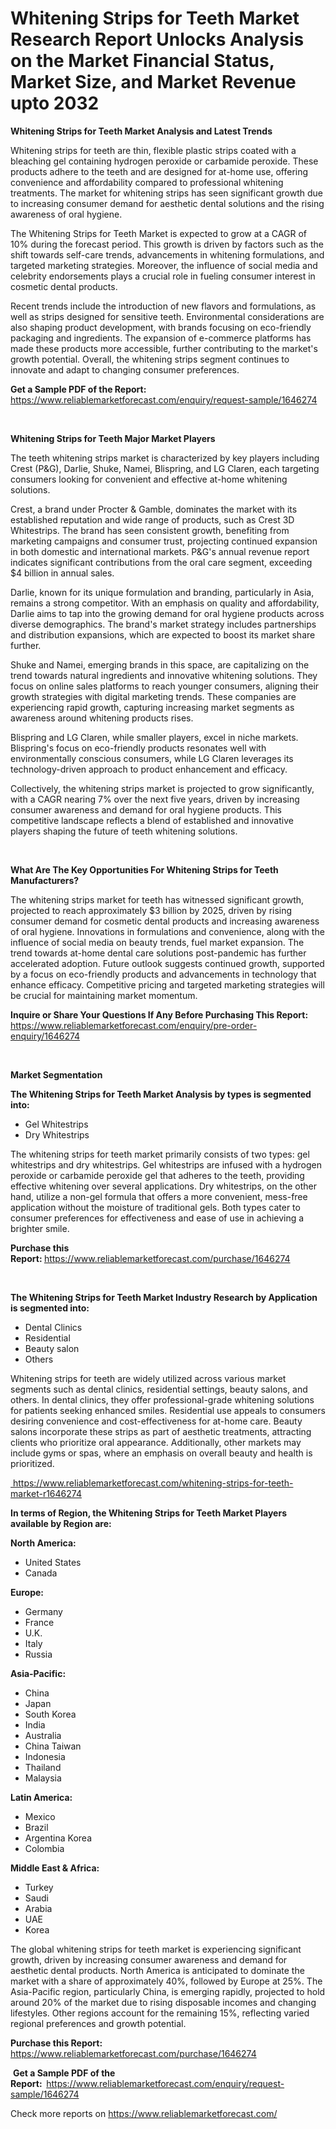 <p><h1>Whitening Strips for Teeth Market Research Report Unlocks Analysis on the Market Financial Status, Market Size, and Market Revenue upto 2032</h1></p><p><strong>Whitening Strips for Teeth Market Analysis and Latest Trends</strong></p>
<p><p>Whitening strips for teeth are thin, flexible plastic strips coated with a bleaching gel containing hydrogen peroxide or carbamide peroxide. These products adhere to the teeth and are designed for at-home use, offering convenience and affordability compared to professional whitening treatments. The market for whitening strips has seen significant growth due to increasing consumer demand for aesthetic dental solutions and the rising awareness of oral hygiene.</p><p>The Whitening Strips for Teeth Market is expected to grow at a CAGR of 10% during the forecast period. This growth is driven by factors such as the shift towards self-care trends, advancements in whitening formulations, and targeted marketing strategies. Moreover, the influence of social media and celebrity endorsements plays a crucial role in fueling consumer interest in cosmetic dental products.</p><p>Recent trends include the introduction of new flavors and formulations, as well as strips designed for sensitive teeth. Environmental considerations are also shaping product development, with brands focusing on eco-friendly packaging and ingredients. The expansion of e-commerce platforms has made these products more accessible, further contributing to the market's growth potential. Overall, the whitening strips segment continues to innovate and adapt to changing consumer preferences.</p></p>
<p><strong>Get a Sample PDF of the Report:&nbsp;</strong> <a href="https://www.reliablemarketforecast.com/enquiry/request-sample/1646274?utm_campaign=2450&utm_medium=2&utm_source=Github&utm_content=ia&utm_term=05042025&utm_id=whitening-strips-for-teeth">https://www.reliablemarketforecast.com/enquiry/request-sample/1646274</a></p>
<p>&nbsp;</p>
<p><strong>Whitening Strips for Teeth Major Market Players</strong></p>
<p><p>The teeth whitening strips market is characterized by key players including Crest (P&G), Darlie, Shuke, Namei, Blispring, and LG Claren, each targeting consumers looking for convenient and effective at-home whitening solutions.</p><p>Crest, a brand under Procter & Gamble, dominates the market with its established reputation and wide range of products, such as Crest 3D Whitestrips. The brand has seen consistent growth, benefiting from marketing campaigns and consumer trust, projecting continued expansion in both domestic and international markets. P&G's annual revenue report indicates significant contributions from the oral care segment, exceeding $4 billion in annual sales.</p><p>Darlie, known for its unique formulation and branding, particularly in Asia, remains a strong competitor. With an emphasis on quality and affordability, Darlie aims to tap into the growing demand for oral hygiene products across diverse demographics. The brand's market strategy includes partnerships and distribution expansions, which are expected to boost its market share further.</p><p>Shuke and Namei, emerging brands in this space, are capitalizing on the trend towards natural ingredients and innovative whitening solutions. They focus on online sales platforms to reach younger consumers, aligning their growth strategies with digital marketing trends. These companies are experiencing rapid growth, capturing increasing market segments as awareness around whitening products rises.</p><p>Blispring and LG Claren, while smaller players, excel in niche markets. Blispring's focus on eco-friendly products resonates well with environmentally conscious consumers, while LG Claren leverages its technology-driven approach to product enhancement and efficacy.</p><p>Collectively, the whitening strips market is projected to grow significantly, with a CAGR nearing 7% over the next five years, driven by increasing consumer awareness and demand for oral hygiene products. This competitive landscape reflects a blend of established and innovative players shaping the future of teeth whitening solutions.</p></p>
<p>&nbsp;</p>
<p><strong>What Are The Key Opportunities For Whitening Strips for Teeth Manufacturers?</strong></p>
<p><p>The whitening strips market for teeth has witnessed significant growth, projected to reach approximately $3 billion by 2025, driven by rising consumer demand for cosmetic dental products and increasing awareness of oral hygiene. Innovations in formulations and convenience, along with the influence of social media on beauty trends, fuel market expansion. The trend towards at-home dental care solutions post-pandemic has further accelerated adoption. Future outlook suggests continued growth, supported by a focus on eco-friendly products and advancements in technology that enhance efficacy. Competitive pricing and targeted marketing strategies will be crucial for maintaining market momentum.</p></p>
<p><strong>Inquire or Share Your Questions If Any Before Purchasing This Report:</strong> <a href="https://www.reliablemarketforecast.com/enquiry/pre-order-enquiry/1646274?utm_campaign=2450&utm_medium=2&utm_source=Github&utm_content=ia&utm_term=05042025&utm_id=whitening-strips-for-teeth">https://www.reliablemarketforecast.com/enquiry/pre-order-enquiry/1646274</a></p>
<p>&nbsp;</p>
<p><strong>Market Segmentation</strong></p>
<p><strong>The Whitening Strips for Teeth Market Analysis by types is segmented into:</strong></p>
<p><ul><li>Gel Whitestrips</li><li>Dry Whitestrips</li></ul></p>
<p><p>The whitening strips for teeth market primarily consists of two types: gel whitestrips and dry whitestrips. Gel whitestrips are infused with a hydrogen peroxide or carbamide peroxide gel that adheres to the teeth, providing effective whitening over several applications. Dry whitestrips, on the other hand, utilize a non-gel formula that offers a more convenient, mess-free application without the moisture of traditional gels. Both types cater to consumer preferences for effectiveness and ease of use in achieving a brighter smile.</p></p>
<p><strong>Purchase this Report:&nbsp;</strong><a href="https://www.reliablemarketforecast.com/purchase/1646274?utm_campaign=2450&utm_medium=2&utm_source=Github&utm_content=ia&utm_term=05042025&utm_id=whitening-strips-for-teeth">https://www.reliablemarketforecast.com/purchase/1646274</a></p>
<p>&nbsp;</p>
<p><strong>The Whitening Strips for Teeth Market Industry Research by Application is segmented into:</strong></p>
<p><ul><li>Dental Clinics</li><li>Residential</li><li>Beauty salon</li><li>Others</li></ul></p>
<p><p>Whitening strips for teeth are widely utilized across various market segments such as dental clinics, residential settings, beauty salons, and others. In dental clinics, they offer professional-grade whitening solutions for patients seeking enhanced smiles. Residential use appeals to consumers desiring convenience and cost-effectiveness for at-home care. Beauty salons incorporate these strips as part of aesthetic treatments, attracting clients who prioritize oral appearance. Additionally, other markets may include gyms or spas, where an emphasis on overall beauty and health is prioritized.</p></p>
<p><a href="https://www.reliablemarketforecast.com/whitening-strips-for-teeth-market-r1646274?utm_campaign=2450&utm_medium=2&utm_source=Github&utm_content=ia&utm_term=05042025&utm_id=whitening-strips-for-teeth">&nbsp;https://www.reliablemarketforecast.com/whitening-strips-for-teeth-market-r1646274</a></p>
<p><strong>In terms of Region, the Whitening Strips for Teeth Market Players available by Region are:</strong></p>
<p>
    <p> <strong> North America: </strong>
        <ul>
            <li>United States</li>
            <li>Canada</li>
        </ul>
        </p> 
    <p> <strong> Europe: </strong>
        <ul>
            <li>Germany</li>
            <li>France</li>
            <li>U.K.</li>
            <li>Italy</li>
            <li>Russia</li>
        </ul>
        </p> 
    <p> <strong> Asia-Pacific: </strong>
        <ul>
            <li>China</li>
            <li>Japan</li>
            <li>South Korea</li>
            <li>India</li>
            <li>Australia</li>
            <li>China Taiwan</li>
            <li>Indonesia</li>
            <li>Thailand</li>
            <li>Malaysia</li>
        </ul>
        </p> 
    <p> <strong> Latin America: </strong>
        <ul>
            <li>Mexico</li>
            <li>Brazil</li>
            <li>Argentina Korea</li>
            <li>Colombia</li>
        </ul>
        </p> 
    <p> <strong> Middle East & Africa: </strong>
        <ul>
            <li>Turkey</li>
            <li>Saudi</li>
            <li>Arabia</li>
            <li>UAE</li>
            <li>Korea</li>
        </ul>
    </p>
    </p>
<p><p>The global whitening strips for teeth market is experiencing significant growth, driven by increasing consumer awareness and demand for aesthetic dental products. North America is anticipated to dominate the market with a share of approximately 40%, followed by Europe at 25%. The Asia-Pacific region, particularly China, is emerging rapidly, projected to hold around 20% of the market due to rising disposable incomes and changing lifestyles. Other regions account for the remaining 15%, reflecting varied regional preferences and growth potential.</p></p>
<p><strong>Purchase this Report: </strong><a href="https://www.reliablemarketforecast.com/purchase/1646274?utm_campaign=2450&utm_medium=2&utm_source=Github&utm_content=ia&utm_term=05042025&utm_id=whitening-strips-for-teeth">https://www.reliablemarketforecast.com/purchase/1646274</a></p>
<p>&nbsp;<strong>Get a Sample PDF of the Report:&nbsp;&nbsp;</strong><a href="https://www.reliablemarketforecast.com/enquiry/request-sample/1646274?utm_campaign=2450&utm_medium=2&utm_source=Github&utm_content=ia&utm_term=05042025&utm_id=whitening-strips-for-teeth">https://www.reliablemarketforecast.com/enquiry/request-sample/1646274</a></p>
<p><strong></strong></p>
<p>Check more reports on <a href="https://www.reliablemarketforecast.com/?utm_campaign=2450&utm_medium=2&utm_source=Github&utm_content=ia&utm_term=05042025&utm_id=whitening-strips-for-teeth">https://www.reliablemarketforecast.com/</a></p>